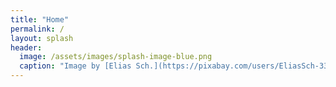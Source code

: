```yaml
---
title: "Home"
permalink: /
layout: splash
header:
  image: /assets/images/splash-image-blue.png
  caption: "Image by [Elias Sch.](https://pixabay.com/users/EliasSch-3372715/?utm_source=link-attribution&amp;utm_medium=referral&amp;utm_campaign=image&amp;utm_content=1913559) from [Pixabay](https://pixabay.com/?utm_source=link-attribution&amp;utm_medium=referral&amp;utm_campaign=image&amp;utm_content=1913559)"
---
```

